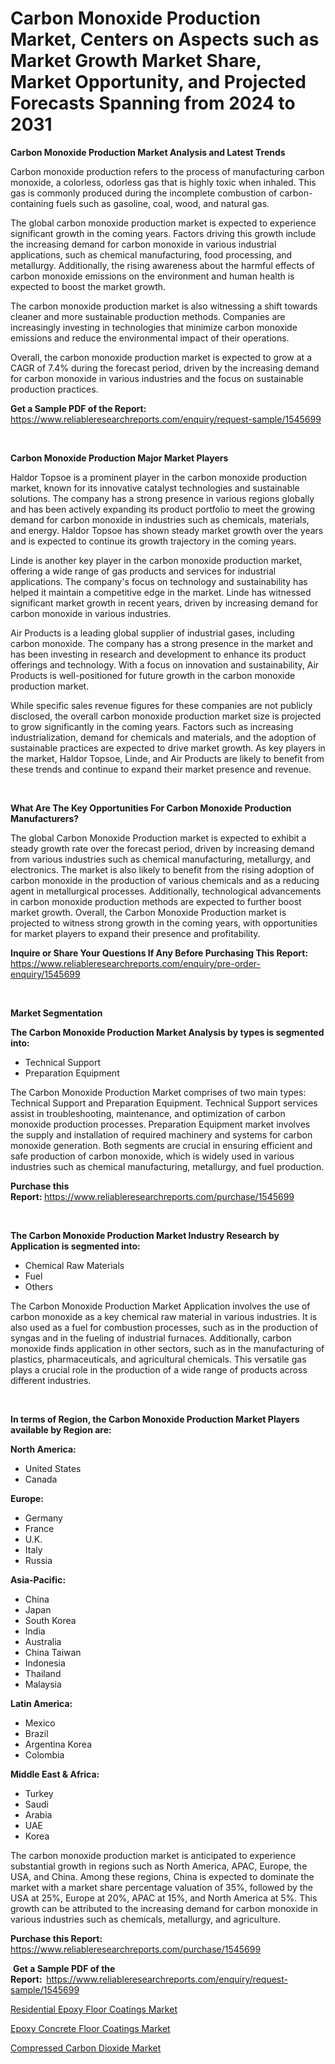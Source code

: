 <p><h1>Carbon Monoxide Production Market, Centers on Aspects such as Market Growth Market Share, Market Opportunity, and Projected Forecasts Spanning from 2024 to 2031</h1></p><p><strong>Carbon Monoxide Production Market Analysis and Latest Trends</strong></p>
<p><p>Carbon monoxide production refers to the process of manufacturing carbon monoxide, a colorless, odorless gas that is highly toxic when inhaled. This gas is commonly produced during the incomplete combustion of carbon-containing fuels such as gasoline, coal, wood, and natural gas.</p><p>The global carbon monoxide production market is expected to experience significant growth in the coming years. Factors driving this growth include the increasing demand for carbon monoxide in various industrial applications, such as chemical manufacturing, food processing, and metallurgy. Additionally, the rising awareness about the harmful effects of carbon monoxide emissions on the environment and human health is expected to boost the market growth.</p><p>The carbon monoxide production market is also witnessing a shift towards cleaner and more sustainable production methods. Companies are increasingly investing in technologies that minimize carbon monoxide emissions and reduce the environmental impact of their operations.</p><p>Overall, the carbon monoxide production market is expected to grow at a CAGR of 7.4% during the forecast period, driven by the increasing demand for carbon monoxide in various industries and the focus on sustainable production practices.</p></p>
<p><strong>Get a Sample PDF of the Report:&nbsp;</strong> <a href="https://www.reliableresearchreports.com/enquiry/request-sample/1545699">https://www.reliableresearchreports.com/enquiry/request-sample/1545699</a></p>
<p>&nbsp;</p>
<p><strong>Carbon Monoxide Production Major Market Players</strong></p>
<p><p>Haldor Topsoe is a prominent player in the carbon monoxide production market, known for its innovative catalyst technologies and sustainable solutions. The company has a strong presence in various regions globally and has been actively expanding its product portfolio to meet the growing demand for carbon monoxide in industries such as chemicals, materials, and energy. Haldor Topsoe has shown steady market growth over the years and is expected to continue its growth trajectory in the coming years.</p><p>Linde is another key player in the carbon monoxide production market, offering a wide range of gas products and services for industrial applications. The company's focus on technology and sustainability has helped it maintain a competitive edge in the market. Linde has witnessed significant market growth in recent years, driven by increasing demand for carbon monoxide in various industries.</p><p>Air Products is a leading global supplier of industrial gases, including carbon monoxide. The company has a strong presence in the market and has been investing in research and development to enhance its product offerings and technology. With a focus on innovation and sustainability, Air Products is well-positioned for future growth in the carbon monoxide production market.</p><p>While specific sales revenue figures for these companies are not publicly disclosed, the overall carbon monoxide production market size is projected to grow significantly in the coming years. Factors such as increasing industrialization, demand for chemicals and materials, and the adoption of sustainable practices are expected to drive market growth. As key players in the market, Haldor Topsoe, Linde, and Air Products are likely to benefit from these trends and continue to expand their market presence and revenue.</p></p>
<p>&nbsp;</p>
<p><strong>What Are The Key Opportunities For Carbon Monoxide Production Manufacturers?</strong></p>
<p><p>The global Carbon Monoxide Production market is expected to exhibit a steady growth rate over the forecast period, driven by increasing demand from various industries such as chemical manufacturing, metallurgy, and electronics. The market is also likely to benefit from the rising adoption of carbon monoxide in the production of various chemicals and as a reducing agent in metallurgical processes. Additionally, technological advancements in carbon monoxide production methods are expected to further boost market growth. Overall, the Carbon Monoxide Production market is projected to witness strong growth in the coming years, with opportunities for market players to expand their presence and profitability.</p></p>
<p><strong>Inquire or Share Your Questions If Any Before Purchasing This Report:</strong> <a href="https://www.reliableresearchreports.com/enquiry/pre-order-enquiry/1545699">https://www.reliableresearchreports.com/enquiry/pre-order-enquiry/1545699</a></p>
<p>&nbsp;</p>
<p><strong>Market Segmentation</strong></p>
<p><strong>The Carbon Monoxide Production Market Analysis by types is segmented into:</strong></p>
<p><ul><li>Technical Support</li><li>Preparation Equipment</li></ul></p>
<p><p>The Carbon Monoxide Production Market comprises of two main types: Technical Support and Preparation Equipment. Technical Support services assist in troubleshooting, maintenance, and optimization of carbon monoxide production processes. Preparation Equipment market involves the supply and installation of required machinery and systems for carbon monoxide generation. Both segments are crucial in ensuring efficient and safe production of carbon monoxide, which is widely used in various industries such as chemical manufacturing, metallurgy, and fuel production.</p></p>
<p><strong>Purchase this Report:&nbsp;</strong><a href="https://www.reliableresearchreports.com/purchase/1545699">https://www.reliableresearchreports.com/purchase/1545699</a></p>
<p>&nbsp;</p>
<p><strong>The Carbon Monoxide Production Market Industry Research by Application is segmented into:</strong></p>
<p><ul><li>Chemical Raw Materials</li><li>Fuel</li><li>Others</li></ul></p>
<p><p>The Carbon Monoxide Production Market Application involves the use of carbon monoxide as a key chemical raw material in various industries. It is also used as a fuel for combustion processes, such as in the production of syngas and in the fueling of industrial furnaces. Additionally, carbon monoxide finds application in other sectors, such as in the manufacturing of plastics, pharmaceuticals, and agricultural chemicals. This versatile gas plays a crucial role in the production of a wide range of products across different industries.</p></p>
<p>&nbsp;</p>
<p><strong>In terms of Region, the Carbon Monoxide Production Market Players available by Region are:</strong></p>
<p>
    <p> <strong> North America: </strong>
        <ul>
            <li>United States</li>
            <li>Canada</li>
        </ul>
        </p> 
    <p> <strong> Europe: </strong>
        <ul>
            <li>Germany</li>
            <li>France</li>
            <li>U.K.</li>
            <li>Italy</li>
            <li>Russia</li>
        </ul>
        </p> 
    <p> <strong> Asia-Pacific: </strong>
        <ul>
            <li>China</li>
            <li>Japan</li>
            <li>South Korea</li>
            <li>India</li>
            <li>Australia</li>
            <li>China Taiwan</li>
            <li>Indonesia</li>
            <li>Thailand</li>
            <li>Malaysia</li>
        </ul>
        </p> 
    <p> <strong> Latin America: </strong>
        <ul>
            <li>Mexico</li>
            <li>Brazil</li>
            <li>Argentina Korea</li>
            <li>Colombia</li>
        </ul>
        </p> 
    <p> <strong> Middle East & Africa: </strong>
        <ul>
            <li>Turkey</li>
            <li>Saudi</li>
            <li>Arabia</li>
            <li>UAE</li>
            <li>Korea</li>
        </ul>
    </p>
    </p>
<p><p>The carbon monoxide production market is anticipated to experience substantial growth in regions such as North America, APAC, Europe, the USA, and China. Among these regions, China is expected to dominate the market with a market share percentage valuation of 35%, followed by the USA at 25%, Europe at 20%, APAC at 15%, and North America at 5%. This growth can be attributed to the increasing demand for carbon monoxide in various industries such as chemicals, metallurgy, and agriculture.</p></p>
<p><strong>Purchase this Report: </strong><a href="https://www.reliableresearchreports.com/purchase/1545699">https://www.reliableresearchreports.com/purchase/1545699</a></p>
<p>&nbsp;<strong>Get a Sample PDF of the Report:&nbsp;&nbsp;</strong><a href="https://www.reliableresearchreports.com/enquiry/request-sample/1545699">https://www.reliableresearchreports.com/enquiry/request-sample/1545699</a></p>
<p><strong></strong></p>
<p><p><a href="https://github.com/gamblestampleyjenny50m5sl6/Market-Research-Report-List-1/blob/main/residential-epoxy-floor-coatings-market.md">Residential Epoxy Floor Coatings Market</a></p><p><a href="https://github.com/wwwkeltoum/Market-Research-Report-List-2/blob/main/epoxy-concrete-floor-coatings-market.md">Epoxy Concrete Floor Coatings Market</a></p><p><a href="https://github.com/nicholepatriciadoylenwnrjr0/Market-Research-Report-List-1/blob/main/compressed-carbon-dioxide-market.md">Compressed Carbon Dioxide Market</a></p></p>